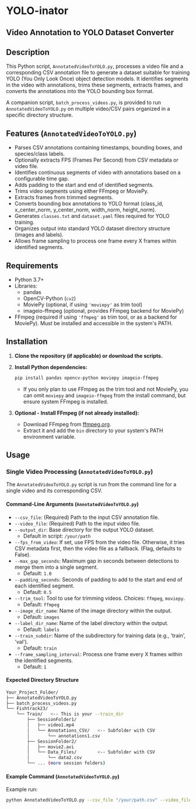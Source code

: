 ﻿# YOLO-inator

## Video Annotation to YOLO Dataset Converter

## Description

This Python script, `AnnotatedVideoToYOLO.py`, processes a video file and a corresponding CSV annotation file to generate a dataset suitable for training YOLO (You Only Look Once) object detection models. It identifies segments in the video with annotations, trims these segments, extracts frames, and converts the annotations into the YOLO bounding box format.

A companion script, `batch_process_videos.py`, is provided to run `AnnotatedVideoToYOLO.py` on multiple video/CSV pairs organized in a specific directory structure.

## Features (`AnnotatedVideoToYOLO.py`)

* Parses CSV annotations containing timestamps, bounding boxes, and species/class labels.
* Optionally extracts FPS (Frames Per Second) from CSV metadata or video file.
* Identifies continuous segments of video with annotations based on a configurable time gap.
* Adds padding to the start and end of identified segments.
* Trims video segments using either FFmpeg or MoviePy.
* Extracts frames from trimmed segments.
* Converts bounding box annotations to YOLO format (class_id, x_center_norm, y_center_norm, width_norm, height_norm).
* Generates `classes.txt` and `dataset.yaml` files required for YOLO training.
* Organizes output into standard YOLO dataset directory structure (images and labels).
* Allows frame sampling to process one frame every X frames within identified segments.

## Requirements

* Python 3.7+
* Libraries:
    * pandas
    * OpenCV-Python (`cv2`)
    * MoviePy (optional, if using `'moviepy'` as trim tool)
    * imageio-ffmpeg (optional, provides FFmpeg backend for MoviePy)
* FFmpeg (required if using `'ffmpeg'` as trim tool, or as a backend for MoviePy). Must be installed and accessible in the system's PATH.

## Installation

1.  **Clone the repository (if applicable) or download the scripts.**

2.  **Install Python dependencies:**
    ```bash
    pip install pandas opencv-python moviepy imageio-ffmpeg
    ```
    * If you only plan to use FFmpeg as the trim tool and not MoviePy, you can omit `moviepy` and `imageio-ffmpeg` from the install command, but ensure system FFmpeg is installed.

3.  **Optional - Install FFmpeg (if not already installed):**
    * Download FFmpeg from [ffmpeg.org](https://ffmpeg.org/download.html).
    * Extract it and add the `bin` directory to your system's PATH environment variable.

## Usage

### Single Video Processing (`AnnotatedVideoToYOLO.py`)

The `AnnotatedVideoToYOLO.py` script is run from the command line for a single video and its corresponding CSV.

#### Command-Line Arguments (`AnnotatedVideoToYOLO.py`)

* `--csv_file`: (Required) Path to the input CSV annotation file.
* `--video_file`: (Required) Path to the input video file.
* `--output_dir`: Base directory for the output YOLO dataset.
    * Default in script: `/your/path`
* `--fps_from_video`: If set, use FPS from the video file. Otherwise, it tries CSV metadata first, then the video file as a fallback. (Flag, defaults to False).
* `--max_gap_seconds`: Maximum gap in seconds between detections to merge them into a single segment.
    * Default: `1.0`
* `--padding_seconds`: Seconds of padding to add to the start and end of each identified segment.
    * Default: `0.5`
* `--trim_tool`: Tool to use for trimming videos. Choices: `ffmpeg`, `moviepy`.
    * Default: `ffmpeg`
* `--image_dir_name`: Name of the image directory within the output.
    * Default: `images`
* `--label_dir_name`: Name of the label directory within the output.
    * Default: `labels`
* `--train_subdir`: Name of the subdirectory for training data (e.g., 'train', 'val').
    * Default: `train`
* `--frame_sampling_interval`: Process one frame every X frames within the identified segments.
    * Default: `1`

#### Expected Directory Structure
```bash
Your_Project_Folder/
├── AnnotatedVideoToYOLO.py
├── batch_process_videos.py
└── Fishtrack23/
    └── Train/   <-- This is your --train_dir
        ├── SessionFolder1/
        │   ├── video1.mp4
        │   └── Annotations_CSV/   <-- Subfolder with CSV
        │       └── annotations1.csv
        ├── SessionFolder2/
        │   ├── movie2.avi
        │   └── Data_Files/        <-- Subfolder with CSV
        │       └── data2.csv
        └── ... (more session folders)
```
#### Example Command (`AnnotatedVideoToYOLO.py`)

Example run:

```bash
python AnnotatedVideoToYOLO.py --csv_file "/your/path.csv" --video_file "/your/path.mp4" --output_dir "/your/path" --frame_sampling_interval 5 --trim_tool moviepy
